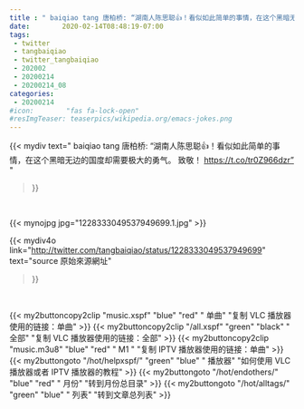 ```yaml
---
title : " baiqiao tang 唐柏桥: “湖南人陈思聪👍！看似如此简单的事情，在这个黑暗无边的国度却需要极大的勇气。 致敬！&#10;https://t.co/tr0Z966dzr”  "
date:        2020-02-14T08:48:19-07:00
tags:
 - twitter
 - tangbaiqiao
 - twitter_tangbaiqiao
 - 202002
 - 20200214
 - 20200214_08
categories:
 - 20200214
#icon:        "fas fa-lock-open"
#resImgTeaser: teaserpics/wikipedia.org/emacs-jokes.png
---
```


{{< mydiv text=" baiqiao tang 唐柏桥: “湖南人陈思聪👍！看似如此简单的事情，在这个黑暗无边的国度却需要极大的勇气。 致敬！&#10;https://t.co/tr0Z966dzr”  "
>}}
<br>


 {{< mynojpg jpg="1228333049537949699.1.jpg" >}}<br> 



{{< mydiv4o link="http://twitter.com/tangbaiqiao/status/1228333049537949699"
text="source 原始來源網址"
>}}


<br>



{{< my2buttoncopy2clip "music.xspf"        "blue"   "red"    " 单曲"  "复制 VLC 播放器使用的链接：单曲" >}} {{< my2buttoncopy2clip "/all.xspf"         "green"  "black"  " 全部"  "复制 VLC 播放器使用的链接：全部" >}} {{< my2buttoncopy2clip "music.m3u8"        "blue"   "red"    " M1 "    "复制 IPTV 播放器使用的链接：单曲" >}} {{< my2buttongoto      "/hot/helpxspf/"    "green"  "blue"   " 播放器" "如何使用 VLC 播放器或者 IPTV 播放器的教程" >}} {{< my2buttongoto      "/hot/endothers/"   "blue"   "red"    " 月份"   "转到月份总目录" >}} {{< my2buttongoto      "/hot/alltags/"     "green"  "blue"   " 列表"   "转到文章总列表" >}} 
